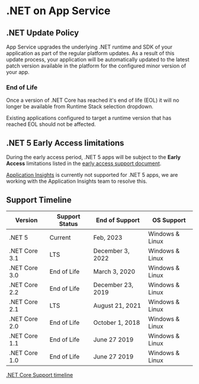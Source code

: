 # .NET on App Service

## .NET Update Policy

App Service upgrades the underlying .NET runtime and SDK of your application as part of the regular platform updates. As a result of this update process, your application will be automatically updated to the latest patch version available in the platform for the configured minor version of your app.

### End of Life

Once a version of .NET Core has reached it's end of life (EOL) it will no longer be available from Runtime Stack selection dropdown.

Existing applications configured to target a runtime version that has reached EOL should not be affected.

## .NET 5 Early Access limitations

During the early access period, .NET 5 apps will be subject to the **Early Access** limitations listed in the [early access support document](./early_access.md).

[Application Insights](https://azure.microsoft.com/services/monitor) is currently not supported for .NET 5 apps, we are working with the Application Insights team to resolve this.



## Support Timeline

|    Version    | Support Status |   End of Support  |   OS Support    |
|---------------| -------------- | ----------------- |---------------- |
| .NET 5        | Current        | Feb, 2023         | Windows & Linux |
| .NET Core 3.1 | LTS            | December 3, 2022  | Windows & Linux |
| .NET Core 3.0 | End of Life    | March 3, 2020     | Windows & Linux |
| .NET Core 2.2 | End of Life    | December 23, 2019 | Windows & Linux |
| .NET Core 2.1 | LTS            | August 21, 2021   | Windows & Linux |
| .NET Core 2.0 | End of Life    | October 1, 2018   | Windows & Linux |
| .NET Core 1.1 | End of Life    | June 27 2019      | Windows & Linux |
| .NET Core 1.0 | End of Life    | June 27 2019      | Windows & Linux |

[.NET Core Support timeline](https://dotnet.microsoft.com/platform/support/policy/dotnet-core)
